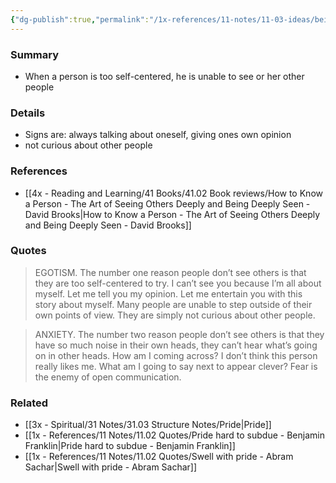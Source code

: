 ```yaml
---
{"dg-publish":true,"permalink":"/1x-references/11-notes/11-03-ideas/being-egotistical-prevents-us-from-seeing-and-hearing-others/","title":"Being egotistical prevents us from seeing others","created":"2025-07-29T23:30:53.635+03:00","updated":"2025-07-30T08:02:42.062+03:00"}
---
```



### Summary
- When a person is too self-centered, he is unable to see or her other people

### Details
- Signs are: always talking about oneself, giving ones own opinion
- not curious about other people

### References
- [[4x - Reading and Learning/41 Books/41.02 Book reviews/How to Know a Person - The Art of Seeing Others Deeply and Being Deeply Seen - David Brooks\|How to Know a Person - The Art of Seeing Others Deeply and Being Deeply Seen - David Brooks]]

### Quotes
> EGOTISM. The number one reason people don’t see others is that they are too self-centered to try. I can’t see you because I’m all about myself. Let me tell you my opinion. Let me entertain you with this story about myself. Many people are unable to step outside of their own points of view. They are simply not curious about other people.

> ANXIETY. The number two reason people don’t see others is that they have so much noise in their own heads, they can’t hear what’s going on in other heads. How am I coming across? I don’t think this person really likes me. What am I going to say next to appear clever? Fear is the enemy of open communication.


### Related
- [[3x - Spiritual/31 Notes/31.03 Structure Notes/Pride\|Pride]]
- [[1x - References/11 Notes/11.02 Quotes/Pride hard to subdue - Benjamin Franklin\|Pride hard to subdue - Benjamin Franklin]]
- [[1x - References/11 Notes/11.02 Quotes/Swell with pride - Abram Sachar\|Swell with pride - Abram Sachar]]